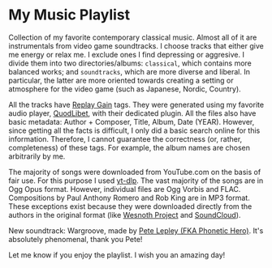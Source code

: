 # My Music Playlist

Collection of my favorite contemporary classical music. Almost all of it are instrumentals from video game soundtracks. I choose tracks that either give me energy or relax me. I exclude ones I find depressing or aggresive. I divide them into two directories/albums: ``classical``, which contains more balanced works; and ``soundtracks``, which are more diverse and liberal. In particular, the latter are more oriented towards creating a setting or atmosphere for the video game (such as Japanese, Nordic, Country).

All the tracks have [Replay Gain](https://quodlibet.readthedocs.io/en/latest/guide/playback/replaygain.html) tags. They were generated using my favorite audio player, [QuodLibet](https://quodlibet.readthedocs.io/en/quodlibet-4.6/), with their dedicated plugin. All the files also have basic metadata: Author + Composer, Title, Album, Date (YEAR). However, since getting all the facts is difficult, I only did a basic search online for this information. Therefore, I cannot guarantee the correctness (or, rather, completeness) of these tags. For example, the album names are chosen arbitrarily by me.

The majority of songs were downloaded from YouTube.com on the basis of fair use. For this purpose I used [yt-dlp](https://github.com/yt-dlp/yt-dlp#readme). The vast majority of the songs are in Ogg Opus format. However, individual files are Ogg Vorbis and FLAC. Compositions by Paul Anthony Romero and Rob King are in MP3 format. These exceptions exist because they were downloaded directly from the authors in the original format (like [Wesnoth Project](https://github.com/wesnoth/wesnoth/tree/master/data/core/music) and [SoundCloud](https://soundcloud.com/paul-anthony-romero/sets/heroes-of-might-magic-music-by)).

New soundtrack: Wargroove, made by [Pete Lepley (FKA Phonetic Hero)](https://petelepley.bandcamp.com/album/wargroove-original-game-soundtrack). It's absolutely phenomenal, thank you Pete!

Let me know if you enjoy the playlist. I wish you an amazing day!
